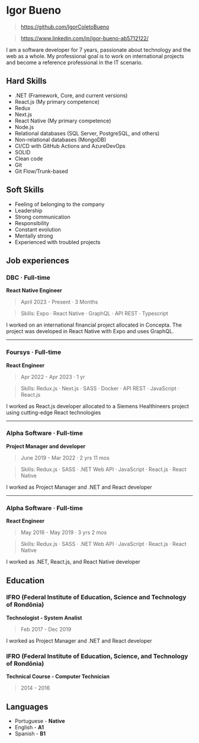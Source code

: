 # Igor Bueno
> https://github.com/IgorColetoBueno

> https://www.linkedin.com/in/igor-bueno-ab5712122/

I am a software developer for 7 years, passionate about technology and the web as a whole. My professional goal is to work on international projects and become a reference professional in the IT scenario.

## Hard Skills

- .NET (Framework, Core, and current versions)
- React.js (My primary competence)
- Redux
- Next.js
- React Native (My primary competence)
- Node.js
- Relational databases (SQL Server, PostgreSQL, and others)
- Non-relational databases (MongoDB)
- CI/CD with GitHub Actions and AzureDevOps
- SOLID
- Clean code
- Git
- Git Flow/Trunk-based

## Soft Skills

- Feeling of belonging to the company
- Leadership
- Strong communication
- Responsibility
- Constant evolution
- Mentally strong
- Experienced with troubled projects

## Job experiences

### DBC · Full-time
**React Native Engineer**
> April 2023 - Present · 3 Months

> Skills: Expo · React Native · GraphQL · API REST · Typescript

I worked on an international financial project allocated in Concepta. The project was developed in React Native with Expo and uses GraphQL.

---
### Foursys · Full-time
**React Engineer**
> Apr 2022 - Apr 2023 · 1 yr

> Skills: Redux.js · Next.js · SASS · Docker · API REST · JavaScript · React.js

I worked as React.js developer allocated to a Siemens Healthineers project using cutting-edge React technologies

---
### Alpha Software · Full-time
**Project Manager and developer**
> June 2019 - Mar 2022 · 2 yrs 11 mos

> Skills: Redux.js · SASS · .NET Web API · JavaScript · React.js · React Native

I worked as Project Manager and .NET and React developer

---
### Alpha Software · Full-time
**React Engineer**
> May 2016 - May 2019 · 3 yrs 2 mos

> Skills: Redux.js · SASS · .NET Web API · JavaScript · React.js · React Native

I worked as .NET, React.js, and React Native developer

## Education

### IFRO (Federal Institute of Education, Science and Technology of Rondônia)
**Technologist - System Analist**
> Feb 2017 - Dec 2019

I worked as Project Manager and .NET and React developer

### IFRO (Federal Institute of Education, Science, and Technology of Rondônia)
**Technical Course - Computer Technician**
> 2014 - 2016

## Languages

- Portuguese - **Native**
- English - **A1**
- Spanish - **B1**
